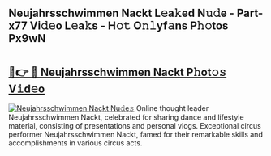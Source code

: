## Neujahrsschwimmen Nackt L𝚎a𝚔ed N𝚞𝚍e - Part-x77 Vi𝚍𝚎o L𝚎a𝚔s - H𝚘𝚝 O𝚗𝚕yf𝚊ns P𝚑𝚘tos Px9wN

# <h2><a href="http://kf8l4up.oniu.top/?m=Neujahrsschwimmen+Nackt">🔗👉 🔴 Neujahrsschwimmen Nackt P𝚑ot𝚘𝚜 V𝚒d𝚎o</a></h2>

[![Neujahrsschwimmen Nackt Nu𝚍e𝚜](https://i.imgur.com/0qMVB7G.gif)](http://kf8l4up.oniu.top/?m=Neujahrsschwimmen+Nackt)
Online thought leader Neujahrsschwimmen Nackt, celebrated for sharing dance and lifestyle material, consisting of presentations and personal vlogs. Exceptional circus performer Neujahrsschwimmen Nackt, famed for their remarkable skills and accomplishments in various circus acts.  
